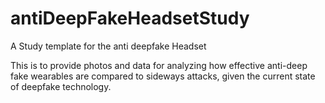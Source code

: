# antiDeepFakeHeadsetStudy
A Study template for the anti deepfake Headset

This is to provide photos and data for analyzing how effective anti-deep fake wearables are compared to sideways attacks, given the current state of deepfake technology. 


